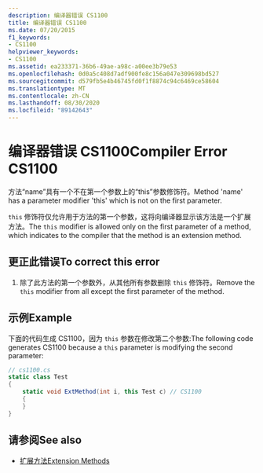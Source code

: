 ```yaml
---
description: 编译器错误 CS1100
title: 编译器错误 CS1100
ms.date: 07/20/2015
f1_keywords:
- CS1100
helpviewer_keywords:
- CS1100
ms.assetid: ea233371-36b6-49ae-a98c-a00ee3b79e53
ms.openlocfilehash: 0d0a5c408d7adf900fe8c156a047e309698bd527
ms.sourcegitcommit: d579fb5e4b46745fd0f1f8874c94c6469ce58604
ms.translationtype: MT
ms.contentlocale: zh-CN
ms.lasthandoff: 08/30/2020
ms.locfileid: "89142643"
---
```

# <a name="compiler-error-cs1100"></a><span data-ttu-id="fbfbe-103">编译器错误 CS1100</span><span class="sxs-lookup"><span data-stu-id="fbfbe-103">Compiler Error CS1100</span></span>
<span data-ttu-id="fbfbe-104">方法“name”具有一个不在第一个参数上的“this”参数修饰符。</span><span class="sxs-lookup"><span data-stu-id="fbfbe-104">Method 'name' has a parameter modifier 'this' which is not on the first parameter.</span></span>  
  
 <span data-ttu-id="fbfbe-105">`this` 修饰符仅允许用于方法的第一个参数，这将向编译器显示该方法是一个扩展方法。</span><span class="sxs-lookup"><span data-stu-id="fbfbe-105">The `this` modifier is allowed only on the first parameter of a method, which indicates to the compiler that the method is an extension method.</span></span>  
  
## <a name="to-correct-this-error"></a><span data-ttu-id="fbfbe-106">更正此错误</span><span class="sxs-lookup"><span data-stu-id="fbfbe-106">To correct this error</span></span>  
  
1. <span data-ttu-id="fbfbe-107">除了此方法的第一个参数外，从其他所有参数删除 `this` 修饰符。</span><span class="sxs-lookup"><span data-stu-id="fbfbe-107">Remove the `this` modifier from all except the first parameter of the method.</span></span>  
  
## <a name="example"></a><span data-ttu-id="fbfbe-108">示例</span><span class="sxs-lookup"><span data-stu-id="fbfbe-108">Example</span></span>  
 <span data-ttu-id="fbfbe-109">下面的代码生成 CS1100，因为 `this` 参数在修改第二个参数:</span><span class="sxs-lookup"><span data-stu-id="fbfbe-109">The following code generates CS1100 because a `this` parameter is modifying the second parameter:</span></span>  
  
```csharp  
// cs1100.cs  
static class Test  
{  
    static void ExtMethod(int i, this Test c) // CS1100  
    {  
    }  
}  
```  
  
## <a name="see-also"></a><span data-ttu-id="fbfbe-110">请参阅</span><span class="sxs-lookup"><span data-stu-id="fbfbe-110">See also</span></span>

- [<span data-ttu-id="fbfbe-111">扩展方法</span><span class="sxs-lookup"><span data-stu-id="fbfbe-111">Extension Methods</span></span>](../programming-guide/classes-and-structs/extension-methods.md)
